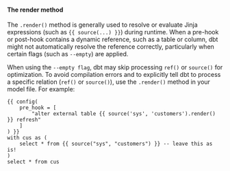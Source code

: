 #### The render method

The `.render()` method is generally used to resolve or evaluate Jinja expressions (such as `{{ source(...) }}`) during runtime. When a pre-hook or post-hook contains a dynamic reference, such as a table or column, dbt might not automatically resolve the reference correctly, particularly when certain flags (such as `--empty`) are applied.

When using the `--empty flag`, dbt may skip processing `ref()` or `source()` for optimization. To avoid compilation errors and to explicitly tell dbt to process a specific relation (`ref()` or `source()`), use the `.render()` method in your model file. For example:


<File name='models.sql'>

```Jinja
{{ config(
    pre_hook = [
        "alter external table {{ source('sys', 'customers').render() }} refresh"
    ]
) }}
with cus as (
    select * from {{ source("sys", "customers") }} -- leave this as is!
)
select * from cus
```

</File>
